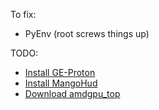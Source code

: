 To fix:
* PyEnv (root screws things up)

TODO:
* [Install GE-Proton](https://github.com/GloriousEggroll/proton-ge-custom)
* [Install MangoHud](https://github.com/flightlessmango/MangoHud)
* [Download amdgpu_top](https://github.com/Umio-Yasuno/amdgpu_top)
